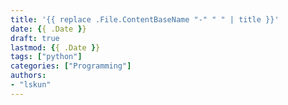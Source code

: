 ```yaml
---
title: '{{ replace .File.ContentBaseName "-" " " | title }}'
date: {{ .Date }}
draft: true
lastmod: {{ .Date }}
tags: ["python"]
categories: ["Programming"]
authors:
- "lskun"
---
```

